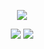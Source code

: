 <div align="center">
    <p>
        <img src="http://github-profile-summary-cards.vercel.app/api/cards/profile-details?username=MondeAnna&theme=default" />
    </p>
    <p>
        <img src="http://github-profile-summary-cards.vercel.app/api/cards/most-commit-language?username=MondeAnna&theme=default" />
        <img src="http://github-profile-summary-cards.vercel.app/api/cards/repos-per-language?username=MondeAnna&theme=default" />
    </p>
</div>
